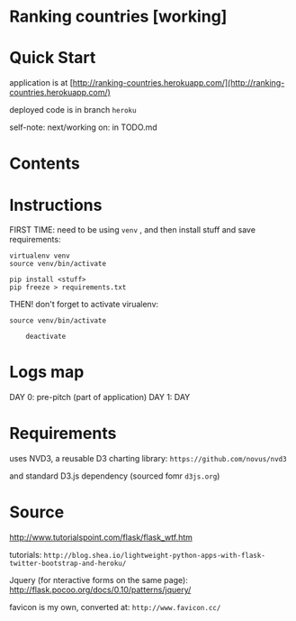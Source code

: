 # Ranking countries [working]

Quick Start
===============================================================================
application is at [http://ranking-countries.herokuapp.com/](http://ranking-countries.herokuapp.com/)

deployed code is in branch `heroku`

self-note: next/working on: in TODO.md

Contents
===============================================================================

Instructions
===============================================================================

FIRST TIME: need to be using `venv` , and then install stuff and save requirements:

	virtualenv venv
	source venv/bin/activate
	
	pip install <stuff>
	pip freeze > requirements.txt



THEN! don't forget to activate virualenv:

	source venv/bin/activate

        deactivate

Logs map
===============================================================================
DAY 0: pre-pitch (part of application)
DAY 1: DAY


Requirements
===============================================================================
uses NVD3, a reusable D3 charting library:
`https://github.com/novus/nvd3`

and standard D3.js dependency (sourced fomr `d3js.org`)


Source
===============================================================================

http://www.tutorialspoint.com/flask/flask_wtf.htm


tutorials:
`http://blog.shea.io/lightweight-python-apps-with-flask-twitter-bootstrap-and-heroku/`

Jquery (for nteractive forms on the same page):
http://flask.pocoo.org/docs/0.10/patterns/jquery/

favicon is my own, converted at: `http://www.favicon.cc/`

